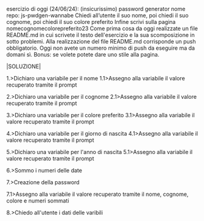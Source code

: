 esercizio di oggi (24/06/24): (insicurissimo) password generator
nome repo: js-pwdgen-wannabe
Chiedi all’utente il suo nome,
poi chiedi il suo cognome,
poi chiedi il suo colore preferito
Infine scrivi sulla pagina nomecognomecolorepreferito23
Come prima cosa da oggi realizzate un file README.md in cui scrivete il testo dell'esercizio e la sua scomposizione in sotto problemi. Alla realizzazione del file README.md corrisponde un push obbligatorio.
Oggi non avete un numero minimo di push da eseguire ma da domani sì.
Bonus: se volete potete dare uno stile alla pagina.

|SOLUZIONE|

1.>Dichiaro una variabile per il nome
1.1>Assegno alla variabile il valore recuperato tramite il prompt

2.>Dichiaro una variabile per il cognome
2.1>Assegno alla variabile il valore recuperato tramite il prompt

3.>Dichiaro una variabile per il colore preferito
3.1>Assegno alla variabile il valore recuperato tramite il prompt

4.>Dichiaro una variabile per il giorno di nascita
4.1>Assegno alla variabile il valore recuperato tramite il prompt

5.>Dichiaro una variabile per l'anno di nascita
5.1>Assegno alla variabile il valore recuperato tramite il prompt

6.>Sommo i numeri delle date

7.>Creazione della password

7.1>Assegno alla variabile il valore recuperato tramite il nome, cognome, colore e numeri sommati

8.>Chiedo all'utente i dati delle varibili